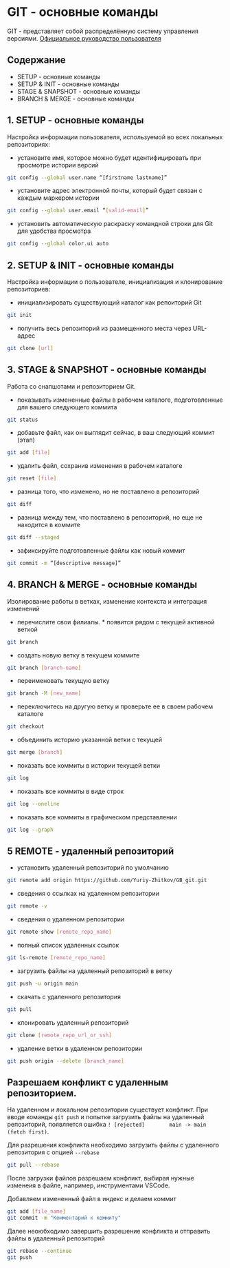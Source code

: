 # GIT - основные команды

GIT - представляет собой распределённую систему управления версиями.
[Официальное руководство пользователя](https://git-scm.com/book/ru)

## Содержание
- SETUP - основные команды
- SETUP & INIT - основные команды
- STAGE & SNAPSHOT - основные команды
- BRANCH & MERGE - основные команды

## 1. SETUP - основные команды
Настройка информации пользователя, используемой во всех локальных репозиториях:  
- установите имя, которое можно будет идентифицировать при просмотре истории версий
```sh
git config --global user.name “[firstname lastname]”
```
  
- установите адрес электронной почты, который будет связан с каждым маркером истории
```sh
git config --global user.email “[valid-email]”
```
  
- установить автоматическую раскраску командной строки для Git для удобства просмотра
```sh
git config --global color.ui auto
```

## 2. SETUP & INIT - основные команды
Настройка информации о пользователе, инициализация и клонирование репозиториев:
- инициализировать существующий каталог как репоиторий Git
```sh
git init
```
  
- получить весь репозиторий из размещенного места через URL-адрес
```sh
git clone [url]
```

## 3. STAGE & SNAPSHOT - основные команды
Работа со снапшотами и репозиторием Git.
- показывать измененные файлы в рабочем каталоге, подготовленные для вашего следующего коммита
```sh
git status
```
  
- добавьте файл, как он выглядит сейчас, в ваш следующий коммит (этап)
```sh
git add [file]
```
  
- удалить файл, сохранив изменения в рабочем каталоге
```sh
git reset [file]
```
  
- разница того, что изменено, но не поставлено в репозиторий
```sh
git diff
```
  
- разница между тем, что поставлено в репозиторий, но еще не находится в коммите
```sh
git diff --staged
```
  
- зафиксируйте подготовленные файлы как новый коммит
```sh
git commit -m “[descriptive message]”
```

## 4. BRANCH & MERGE - основные команды
Изолирование работы в ветках, изменение контекста и интеграция изменений
- перечислите свои филиалы. * появится рядом с текущей активной веткой
```sh
git branch
```
  
- создать новую ветку в текущем коммите
```sh
git branch [branch-name]
```
  
- переименовать текущую ветку
```sh
git branch -M [new_name]
```

- переключитесь на другую ветку и проверьте ее в своем рабочем каталоге
```sh
git checkout
```
  
- объединить историю указанной ветки с текущей
```sh
git merge [branch]
```
  
- показать все коммиты в истории текущей ветки
```sh
git log
```

- показать все коммиты в виде строк
```sh
git log --oneline
```

- показать все коммиты в графическом представлении
```sh
git log --graph
```

## 5 REMOTE - удаленный репозиторий


- установить удаленный репозиторий по умолчанию
```sh
git remote add origin https://github.com/Yuriy-Zhitkov/GB_git.git
```

- сведения о ссылках на удаленном репозитории
```sh
git remote -v
```

- сведения о удаленном репозитории
```sh
git remote show [remote_repo_name]
```

- полный список удаленных ссылок
```sh
git ls-remote [remote_repo_name]
```

- загрузить файлы на удаленный репозиторий в ветку
```sh
git push -u origin main 
```

- скачать с удаленного репозитория
```sh
git pull
```

- клонировать удаленный репозиторий
```sh
git clone [remote_repo_url_or_ssh]
```

- удаление ветки в удаленном репозитории
```sh
git push origin --delete [branch_name]
```

## Разрешаем конфликт c удаленным репозиторием.
На удаленном и локальном репозитории существует конфликт.
При вводе команды `git push` и попытке загрузить файлы на удаленный репозиторий, появляется ошибка `! [rejected]        main -> main (fetch first)`.

Для разрешения конфликта необходимо загрузить файлы с удаленного репозитория с опцией `--rebase`
```sh
git pull --rebase
```

 После загрузки файлов разрешаем конфликт, выбирая нужные изменеия в файле, например, инструментами VSCode.

 Добавляем измененный файл в индекс и делаем коммит
 ```sh
git add [file_name]
git commit -m "Комментарий к коммиту"
 ```

Далее неоюбходимо завершить разрешение конфликта и отправить файлы в удаленный репозиторий
```sh
git rebase --continue
git push
```